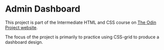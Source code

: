 # Admin Dashboard
This project is part of the Intermediate HTML and CSS course on [The Odin Project website](https://www.theodinproject.com).

The focus of the project is primarily to practice using CSS-grid to produce a dashboard design. 